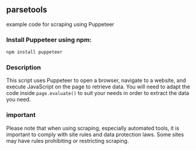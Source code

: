 ## parsetools
example code for scraping using Puppeteer

### Install Puppeteer using npm:
```bash
npm install puppeteer
```

### Description
This script uses Puppeteer to open a browser, navigate to a website, and execute JavaScript on the page to retrieve data. You will need to adapt the code inside `page.evaluate()` to suit your needs in order to extract the data you need.

### important
Please note that when using scraping, especially automated tools, it is important to comply with site rules and data protection laws. Some sites may have rules prohibiting or restricting scraping.
